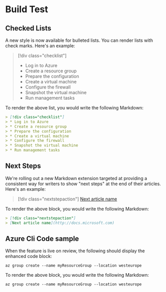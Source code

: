 # Build Test

## Checked Lists
A new style is now available for bulleted lists. You can render lists with check marks. Here's an example:

> [!div class="checklist"]
> * Log in to Azure
> * Create a resource group
> * Prepare the configuration
> * Create a virtual machine
> * Configure the firewall
> * Snapshot the virtual machine
> * Run management tasks

To render the above list, you would write the following Markdown:

```Markdown
> [!div class="checklist"]
> * Log in to Azure
> * Create a resource group
> * Prepare the configuration
> * Create a virtual machine
> * Configure the firewall
> * Snapshot the virtual machine
> * Run management tasks
```

## Next Steps
We're rolling out a new Markdown extension targeted at providing a consistent way for writers to show "next steps" at the end of their articles. Here's an example:

> [!div class="nextstepaction"]
> [Next article name](http://docs.microsoft.com)

To render the above block, you would write the following Markdown:

```Markdown
> [!div class="nextstepaction"]
> [Next article name](http://docs.microsoft.com)
```

## Azure Cli Code sample

When the feature is live on review, the following should display the enhanced code block:

```azurecli-interactive
az group create --name myResourceGroup --location westeurope
``` 

To render the above block, you would write the following Markdown:

```azurecli-interactive
az group create --name myResourceGroup --location westeurope
``` 